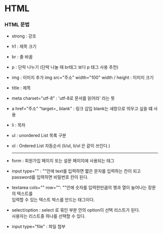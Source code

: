 # HTML

### HTML 문법
- strong : 강조
- h1 : 제목 크기
- br : 줄 바꿈
- p : 단락 나누기 (단락 나눌 때 br태그 보다 p 태그 사용 추천)
- img : 이미지 추가 img src="주소" width="100" 
  width / height : 이미지 크기
- title : 제목
- meta charset="utf-8" : 'utf-8로 문서를 읽어라' 라는 뜻
- a href="주소" "target=_ blank" : 링크 삽입 blank는 새창으로 띄우고 싶을 떄 사용
- li : 목차
- ul : unordered List 목록 구분
- ol : Ordered List 자동순서
  (li/ul, li/ol 은 같이 쓰인다.)
  
  ----
  
 - form : 회원가입 페이지 또는 설문 페이지에 사용되는 태그
 - input type="" : ""안에 text를 입력하면 짧은 문자를 입력하는 칸이 되고    
                     password를 입력하면 비밀번호 칸이 된다.   
 - textarea cols="" row="": ""안에 숫자를 입력한만큼의 행과 열이 늘어나는 장문의 텍스트를    
   입력할 수 있는 텍스트 박스를 만드는 태그이다.
 - select/option : select 로 묶인 부분 안의 option이 선택 리스트가 된다.    
   사용자는 리스트중 하나를 선택할 수 있다.
 - input type="file" : 파일 첨부
 
